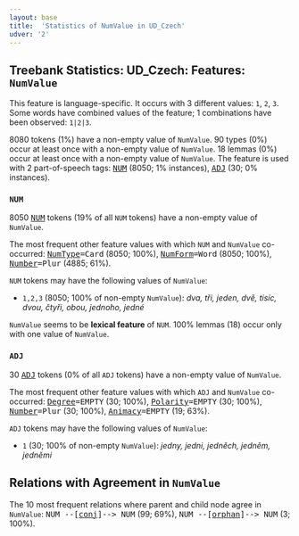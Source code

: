 ```yaml
---
layout: base
title:  'Statistics of NumValue in UD_Czech'
udver: '2'
---
```


## Treebank Statistics: UD_Czech: Features: `NumValue`

This feature is language-specific.
It occurs with 3 different values: `1`, `2`, `3`.
Some words have combined values of the feature; 1 combinations have been observed: `1|2|3`.

8080 tokens (1%) have a non-empty value of `NumValue`.
90 types (0%) occur at least once with a non-empty value of `NumValue`.
18 lemmas (0%) occur at least once with a non-empty value of `NumValue`.
The feature is used with 2 part-of-speech tags: <tt><a href="cs-pos-NUM.html">NUM</a></tt> (8050; 1% instances), <tt><a href="cs-pos-ADJ.html">ADJ</a></tt> (30; 0% instances).

### `NUM`

8050 <tt><a href="cs-pos-NUM.html">NUM</a></tt> tokens (19% of all `NUM` tokens) have a non-empty value of `NumValue`.

The most frequent other feature values with which `NUM` and `NumValue` co-occurred: <tt><a href="cs-feat-NumType.html">NumType</a></tt><tt>=Card</tt> (8050; 100%), <tt><a href="cs-feat-NumForm.html">NumForm</a></tt><tt>=Word</tt> (8050; 100%), <tt><a href="cs-feat-Number.html">Number</a></tt><tt>=Plur</tt> (4885; 61%).

`NUM` tokens may have the following values of `NumValue`:

* `1,2,3` (8050; 100% of non-empty `NumValue`): <em>dva, tři, jeden, dvě, tisíc, dvou, čtyři, obou, jednoho, jedné</em>

`NumValue` seems to be **lexical feature** of `NUM`. 100% lemmas (18) occur only with one value of `NumValue`.

### `ADJ`

30 <tt><a href="cs-pos-ADJ.html">ADJ</a></tt> tokens (0% of all `ADJ` tokens) have a non-empty value of `NumValue`.

The most frequent other feature values with which `ADJ` and `NumValue` co-occurred: <tt><a href="cs-feat-Degree.html">Degree</a></tt><tt>=EMPTY</tt> (30; 100%), <tt><a href="cs-feat-Polarity.html">Polarity</a></tt><tt>=EMPTY</tt> (30; 100%), <tt><a href="cs-feat-Number.html">Number</a></tt><tt>=Plur</tt> (30; 100%), <tt><a href="cs-feat-Animacy.html">Animacy</a></tt><tt>=EMPTY</tt> (19; 63%).

`ADJ` tokens may have the following values of `NumValue`:

* `1` (30; 100% of non-empty `NumValue`): <em>jedny, jedni, jedněch, jedněm, jedněmi</em>

## Relations with Agreement in `NumValue`

The 10 most frequent relations where parent and child node agree in `NumValue`:
<tt>NUM --[<tt><a href="cs-dep-conj.html">conj</a></tt>]--> NUM</tt> (99; 69%),
<tt>NUM --[<tt><a href="cs-dep-orphan.html">orphan</a></tt>]--> NUM</tt> (3; 100%).

